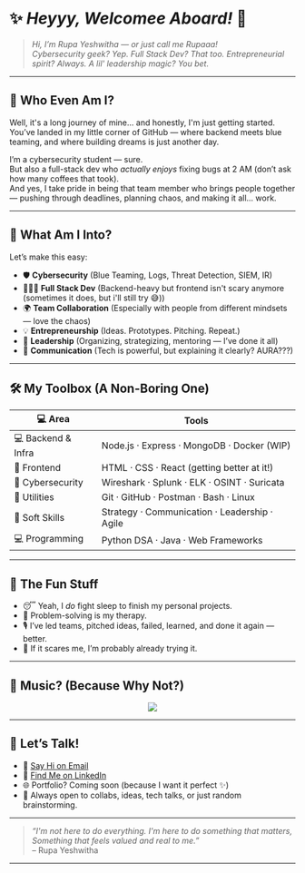 # ✨ *Heyyy, Welcomee Aboard!* 🚀

> *Hi, I’m Rupa Yeshwitha — or just call me Rupaaa!*  
> *Cybersecurity geek? Yep. Full Stack Dev? That too. Entrepreneurial spirit? Always. A lil' leadership magic? You bet.*

---

## 🧭 Who Even Am I?

Well, it's a long journey of mine... and honestly, I'm just getting started.
You’ve landed in my little corner of GitHub — where backend meets blue teaming, and where building dreams is just another day.

I’m a cybersecurity student — sure.  
But also a full-stack dev who *actually enjoys* fixing bugs at 2 AM (don’t ask how many coffees that took).  
And yes, I take pride in being that team member who brings people together — pushing through deadlines, planning chaos, and making it all... work.

---

## 🎯 What Am I Into?

Let’s make this easy:

- 🛡️ **Cybersecurity** (Blue Teaming, Logs, Threat Detection, SIEM, IR)
- 🧑🏻‍💻 **Full Stack Dev** (Backend-heavy but frontend isn't scary anymore (sometimes it does, but i'll still try 😅))
- 🌍 **Team Collaboration** (Especially with people from different mindsets — love the chaos)
- 💡 **Entrepreneurship** (Ideas. Prototypes. Pitching. Repeat.)
- 🎯 **Leadership** (Organizing, strategizing, mentoring — I’ve done it all)
- 🧠 **Communication** (Tech is powerful, but explaining it clearly? AURA???)

---

## 🛠️ My Toolbox (A Non-Boring One)

| 💻 Area            |                 Tools                      |
|--------------------|---------------------------------------------
| 💻 Backend & Infra | Node.js · Express · MongoDB · Docker (WIP) |
| 🎨 Frontend        | HTML · CSS · React (getting better at it!) |
| 🔐 Cybersecurity   | Wireshark · Splunk · ELK · OSINT · Suricata |
| 🧰 Utilities       | Git · GitHub · Postman · Bash · Linux        |
| 🧠 Soft Skills     | Strategy · Communication · Leadership · Agile |
| 💻 Programming     | Python DSA · Java · Web Frameworks |

---

## 🌟 The Fun Stuff

- 😴 Yeah, I *do* fight sleep to finish my personal projects.
- 🧩 Problem-solving is my therapy.
- 🎙️ I’ve led teams, pitched ideas, failed, learned, and done it again — better.
- 🧭 If it scares me, I’m probably already trying it.

---

## 🎵 Music? (Because Why Not?)

<p align="center">
  <img src="https://spotify-github-profile.vercel.app/api/view?uid=your_spotify_user_id&cover_image=true&theme=default&show_offline=false&background_color=121212&bar_color=53b14f&bar_color_cover=false" />
</p>


---

## 🤝 Let’s Talk!

- 📧 [Say Hi on Email](mailto:your-email@example.com)  
- 💼 [Find Me on LinkedIn](https://linkedin.com/in/your-linkedin)  
- 🌐 Portfolio? Coming soon (because I want it perfect ✨)  
- 🤝 Always open to collabs, ideas, tech talks, or just random brainstorming.

---

> *“I'm not here to do everything. I'm here to do something that matters, Something that feels valued and real to me.”*  
> – Rupa Yeshwitha

---
